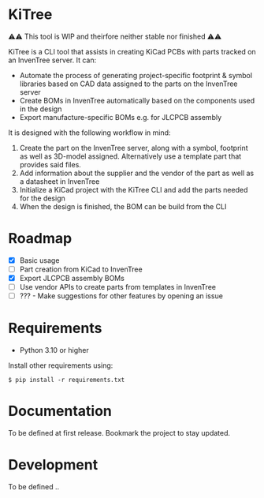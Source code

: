 # KiTree

⚠⚠ This tool is WIP and theirfore neither stable nor finished ⚠⚠

KiTree is a CLI tool that assists in creating KiCad PCBs with parts tracked on an InvenTree server. 
It can:
- Automate the process of generating project-specific footprint & symbol libraries based on CAD 
  data assigned to the parts on the InvenTree server
- Create BOMs in InvenTree automatically based on the components used in the design
- Export manufacture-specific BOMs e.g. for JLCPCB assembly

It is designed with the following workflow in mind:
1. Create the part on the InvenTree server, along with a symbol, footprint as well as 3D-model 
   assigned. Alternatively use a template part that provides said files.
2. Add information about the supplier and the vendor of the part as well as a datasheet in InvenTree
2. Initialize a KiCad project with the KiTree CLI and add the parts needed for the design
3. When the design is finished, the BOM can be build from the CLI

# Roadmap

- [x] Basic usage 
- [ ] Part creation from KiCad to InvenTree
- [x] Export JLCPCB assembly BOMs
- [ ] Use vendor APIs to create parts from templates in InvenTree
- [ ] ??? - Make suggestions for other features by opening an issue

# Requirements

- Python 3.10 or higher

Install other requirements using:
```
$ pip install -r requirements.txt
```

# Documentation

To be defined at first release. Bookmark the project to stay updated.

# Development

To be defined ..